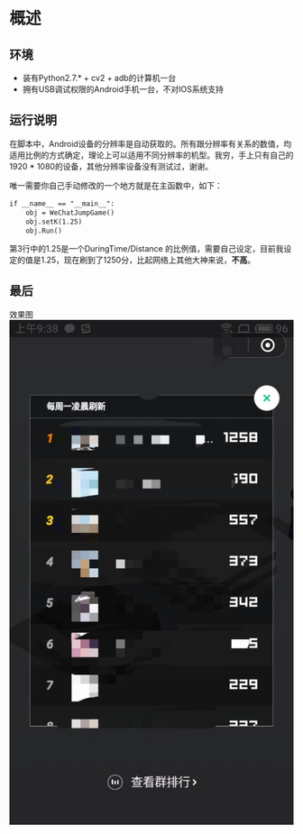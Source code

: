 # 概述

## 环境
* 装有Python2.7.* + cv2 + adb的计算机一台
* 拥有USB调试权限的Android手机一台，不对IOS系统支持

## 运行说明
在脚本中，Android设备的分辨率是自动获取的。所有跟分辨率有关系的数值，均适用比例的方式确定，理论上可以适用不同分辨率的机型。我穷，手上只有自己的1920 * 1080的设备，其他分辨率设备没有测试过，谢谢。

唯一需要你自己手动修改的一个地方就是在主函数中，如下：

```
if __name__ == "__main__":
    obj = WeChatJumpGame()
    obj.setK(1.25)
    obj.Run()
```
第3行中的1.25是一个DuringTime/Distance 的比例值，需要自己设定，目前我设定的值是1.25，现在刷到了1250分，比起网络上其他大神来说，**不高**。

## 最后
效果图
![img](./img/20180107105505.jpg)
